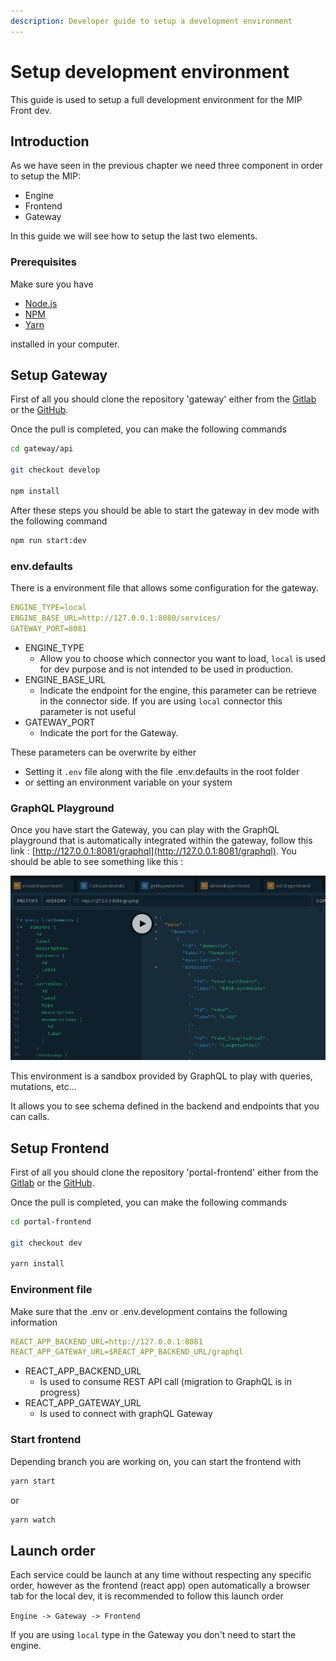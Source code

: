 ```yaml
---
description: Developer guide to setup a development environment
---
```


# Setup development environment

This guide is used to setup a full development environment for the MIP Front dev.

## Introduction

As we have seen in the previous chapter we need three component in order to setup the MIP:

* Engine
* Frontend
* Gateway

In this guide we will see how to setup the last two elements.

### Prerequisites

Make sure you have

* [Node.js](https://nodejs.org)
* [NPM](https://npmjs.com)
* [Yarn](https://yarnpkg.com)

installed in your computer.

## Setup Gateway

First of all you should clone the repository 'gateway' either from the [Gitlab](https://gitlab.com/sibmip/gateway) or the [GitHub](https://github.com/HBPMedical/gateway).

Once the pull is completed, you can make the following commands

```bash
cd gateway/api

git checkout develop

npm install
```

After these steps you should be able to start the gateway in dev mode with the following command

```bash
npm run start:dev
```

### env.defaults

There is a environment file that allows some configuration for the gateway.

```yaml
ENGINE_TYPE=local
ENGINE_BASE_URL=http://127.0.0.1:8080/services/
GATEWAY_PORT=8081
```

* ENGINE\_TYPE
  * Allow you to choose which connector you want to load, `local` is used for dev purpose and is not intended to be used in production.
* ENGINE\_BASE\_URL
  * Indicate the endpoint for the engine, this parameter can be retrieve in the connector side. If you are using `local` connector this parameter is not useful
* GATEWAY\_PORT
  * Indicate the port for the Gateway.

These parameters can be overwrite by either

* Setting it `.env` file along with the file .env.defaults in the root folder
* or setting an environment variable on your system

### GraphQL Playground

Once you have start the Gateway, you can play with the GraphQL playground that is automatically integrated within the gateway, follow this link : [http://127.0.0.1:8081/graphql](http://127.0.0.1:8081/graphql). You should be able to see something like this :

![GraphQL Playground](../.gitbook/assets/image.png)

This environment is a sandbox provided by GraphQL to play with queries, mutations, etc...

It allows you to see schema defined in the backend and endpoints that you can calls.

## Setup Frontend

First of all you should clone the repository 'portal-frontend' either from the [Gitlab](https://gitlab.com/sibmip/portal-frontend) or the [GitHub](https://github.com/HBPMedical/portal-frontend).

Once the pull is completed, you can make the following commands

```bash
cd portal-frontend

git checkout dev

yarn install
```

### Environment file

Make sure that the .env or .env.development contains the following information

```yaml
REACT_APP_BACKEND_URL=http://127.0.0.1:8081
REACT_APP_GATEWAY_URL=$REACT_APP_BACKEND_URL/graphql
```

* REACT\_APP\_BACKEND\_URL
  * Is used to consume REST API call (migration to GraphQL is in progress)
* REACT\_APP\_GATEWAY\_URL
  * Is used to connect with graphQL Gateway

### Start frontend

Depending branch you are working on, you can start the frontend with

```bash
yarn start
```

or

```bash
yarn watch
```

## Launch order

Each service could be launch at any time without respecting any specific order, however as the frontend (react app) open automatically a browser tab for the local dev, it is recommended to follow this launch order

`Engine -> Gateway -> Frontend`

If you are using `local` type in the Gateway you don't need to start the engine.
